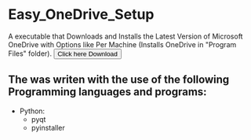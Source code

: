 # Easy_OneDrive_Setup
A executable that Downloads and Installs the Latest Version of Microsoft OneDrive with Options like Per Machine (Installs OneDrive in "Program Files" folder).
<a href="https://github.com/stephengearhart/Easy_OneDrive_Setup/releases/latest/Easy_OneDrive_Setup.exe"><button>Click here Download</button></a>
## The was writen with the use of the following Programming languages and programs:
- Python:
  - pyqt
  - pyinstaller
